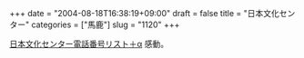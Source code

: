+++
date = "2004-08-18T16:38:19+09:00"
draft = false
title = "日本文化センター"
categories = ["馬鹿"]
slug = "1120"
+++

<a href="http://www.utmc.or.jp/~tomomi/2222num.html" target="_blank">日本文化センター電話番号リスト＋α</a>
感動。
